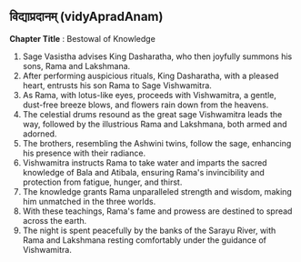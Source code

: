 ## विद्याप्रदानम् (vidyApradAnam)

**Chapter Title** : Bestowal of Knowledge

1. Sage Vasistha advises King Dasharatha, who then joyfully summons his sons, Rama and Lakshmana.
2. After performing auspicious rituals, King Dasharatha, with a pleased heart, entrusts his son Rama to Sage Vishwamitra.
3. As Rama, with lotus-like eyes, proceeds with Vishwamitra, a gentle, dust-free breeze blows, and flowers rain down from the heavens.
4. The celestial drums resound as the great sage Vishwamitra leads the way, followed by the illustrious Rama and Lakshmana, both armed and adorned.
5. The brothers, resembling the Ashwini twins, follow the sage, enhancing his presence with their radiance.
6. Vishwamitra instructs Rama to take water and imparts the sacred knowledge of Bala and Atibala, ensuring Rama's invincibility and protection from fatigue, hunger, and thirst.
7. The knowledge grants Rama unparalleled strength and wisdom, making him unmatched in the three worlds.
8. With these teachings, Rama's fame and prowess are destined to spread across the earth.
9. The night is spent peacefully by the banks of the Sarayu River, with Rama and Lakshmana resting comfortably under the guidance of Vishwamitra.
